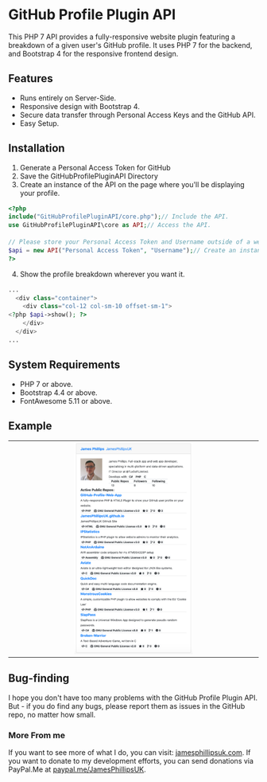 # GitHub Profile Plugin API

This PHP 7 API provides a fully-responsive website plugin featuring a breakdown of a given user's GitHub profile.
It uses PHP 7 for the backend, and Bootstrap 4 for the responsive frontend design.

## Features

- Runs entirely on Server-Side.
- Responsive design with Bootstrap 4.
- Secure data transfer through Personal Access Keys and the GitHub API.
- Easy Setup.

## Installation

1. Generate a Personal Access Token for GitHub
2. Save the GitHubProfilePluginAPI Directory
3. Create an instance of the API on the page where you'll be displaying your profile.

```PHP
<?php
include("GitHubProfilePluginAPI/core.php");// Include the API.
use GitHubProfilePluginAPI\core as API;// Access the API.

// Please store your Personal Access Token and Username outside of a web-accessible directory and call them with a script so malicious users can't get them.  Above the web root or in a file blocked by your htaccess rules are common choices.
$api = new API("Personal Access Token", "Username");// Create an instance of the Statistics.
?>
```

4. Show the profile breakdown wherever you want it.

```PHP
...
  <div class="container">
    <div class="col-12 col-sm-10 offset-sm-1">
<?php $api->show(); ?>
    </div>
  </div>
...
```

## System Requirements

- PHP 7 or above.
- Bootstrap 4.4 or above.
- FontAwesome 5.11 or above.

## Example

<table>
  <tr>
    <td width="25%">&nbsp;</td>
    <td width="50%">
      <img src="https://github.com/JamesPhillipsUK/GitHub-Profile-Web-App/blob/master/Example.png" alt="Example" />
    </td>
    <td width="25%">&nbsp;</td>
  </tr>
</table>

## Bug-finding

I hope you don't have too many problems with the GitHub Profile Plugin API.  But - if you do find any bugs, please report them as issues in the GitHub repo, no matter how small.

### More From me

If you want to see more of what I do, you can visit: [jamesphillipsuk.com](https://jamesphillipsuk.com "My Website!").
If you want to donate to my development efforts, you can send donations via PayPal.Me at [paypal.me/JamesPhillipsUK](https://paypal.me/JamesPhillipsUK "My PayPal.Me").
